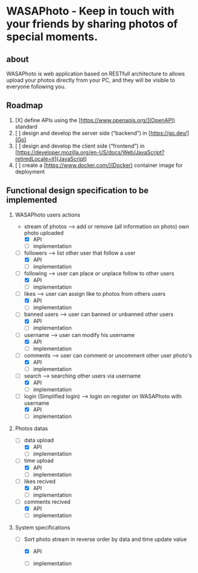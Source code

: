 # WASAPhoto - Keep in touch with your friends by sharing photos of special moments.

## about
WASAPhoto is web application based on RESTfull architecture to allows upload your photos directly from your PC, and they will be visible to everyone following you.


## Roadmap

1. [X] define APIs using the [https://www.openapis.org/](OpenAPI) standard
2. [ ] design and develop the server side (“backend”) in [https://go.dev/](Go)
3. [ ] design and develop the client side (“frontend”) in [https://developer.mozilla.org/en-US/docs/Web/JavaScript?retiredLocale=it](JavaScript)
4. [ ] create a [https://www.docker.com/](Docker) container image for deployment

## Functional design specification to be implemented

1. WASAPhoto users actions
    - stream of photos --> add or remove (all information on photo) own photo uploaded
        - [X] API
        - [ ] implementation

    - [ ] followers --> list other user that follow a user
        - [X] API
        - [ ] implementation

    - [ ] following --> user can place or unplace follow to other users
        - [X] API
        - [ ] implementation

    - [ ] likes --> user can assign like to photos from others users 
        - [X] API
        - [ ] implementation

    - [ ] banned users --> user can banned or unbanned other users
        - [X] API
        - [ ] implementation

    - [ ] username --> user can modify his username
        - [X] API
        - [ ] implementation

    - [ ] comments --> user can comment or uncomment other user photo's 
        - [X] API
        - [ ] implementation

    - [ ] search --> searching other users via username 
        - [X] API
        - [ ] implementation

    - [ ] login (Simplified login) --> login on register on WASAPhoto with username 
        - [X] API
        - [ ] implementation

2. Photos datas
    - [ ] data upload
        - [X] API
        - [ ] implementation

    - [ ] time upload 
        - [X] API
        - [ ] implementation

    - [ ] likes recived
        - [X] API
        - [ ] implementation

    - [ ] comments recived
        - [X] API
        - [ ] implementation

3. System specifications

    - [ ] Sort photo stream in reverse order by data  and time update value
        - [X] API
        - [ ] implementation

